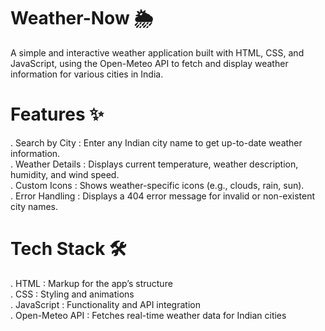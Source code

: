 # Weather-Now 🌦️  
A simple and interactive weather application built with HTML, CSS, and JavaScript, using the Open-Meteo API to fetch and display weather information for various cities in India.

# Features ✨  
. Search by City : Enter any Indian city name to get up-to-date weather information.  
. Weather Details : Displays current temperature, weather description, humidity, and wind speed.  
. Custom Icons : Shows weather-specific icons (e.g., clouds, rain, sun).  
. Error Handling : Displays a 404 error message for invalid or non-existent city names.  

# Tech Stack 🛠️  
. HTML : Markup for the app’s structure  
. CSS : Styling and animations  
. JavaScript : Functionality and API integration  
. Open-Meteo API : Fetches real-time weather data for Indian cities  
